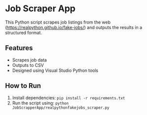 # Job Scraper App

This Python script scrapes job listings from the web (https://realpython.github.io/fake-jobs/) and outputs the results in a structured format.

## Features
- Scrapes job data
- Outputs to CSV
- Designed using Visual Studio Python tools

## How to Run
1. Install dependencies: `pip install -r requirements.txt`
2. Run the script using: `python JobScrapperApp/realpythonfakejobs_scraper.py`

